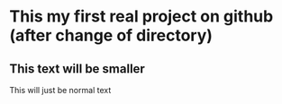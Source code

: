 # This my first real project on github (after change of directory)
## This text will be smaller
This will just be normal text
